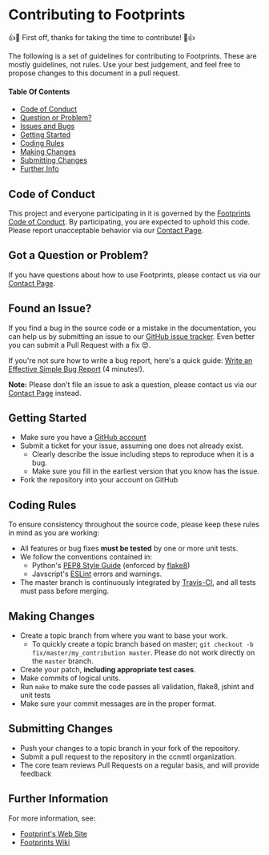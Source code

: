 # Contributing to Footprints

:+1::tada: First off, thanks for taking the time to contribute! :tada::+1:

The following is a set of guidelines for contributing to Footprints. These are
mostly guidelines, not rules. Use your best judgement, and feel free to
propose changes to this document in a pull request.

#### Table Of Contents

 - [Code of Conduct](#code-of-conduct)
 - [Question or Problem?](#question)
 - [Issues and Bugs](#issue)
 - [Getting Started](#start)
 - [Coding Rules](#rules)
 - [Making Changes](#changes)
 - [Submitting Changes](#submit)
 - [Further Info](#info)

## <a name="code-of-conduct"></a> Code of Conduct
This project and everyone participating in it is governed by the [Footprints Code of Conduct](CODE_OF_CONDUCT.md). By participating, you are expected to uphold this code. Please report unacceptable behavior via our [Contact Page](http://footprints.ccnmtl.columbia.edu/contact/).

## <a name="question"></a> Got a Question or Problem?

If you have questions about how to use Footprints, please contact us via 
our [Contact Page](http://footprints.ccnmtl.columbia.edu/contact/).

## <a name="issue"></a> Found an Issue?
If you find a bug in the source code or a mistake in the documentation, you can help us by
submitting an issue to our [GitHub issue tracker](https://github.com/ccnmtl/footprints/issues). 
Even better you can submit a Pull Request with a fix :heart_eyes:.

If you're not sure how to write a bug report, here's a quick guide: 
[Write an Effective Simple Bug Report](https://medium.com/prismapp/write-an-effective-simple-bug-report-c3f8ebe1b72f) 
(4 minutes!).

**Note:** Please don't file an issue to ask a question, please contact us via 
our [Contact Page](http://footprints.ccnmtl.columbia.edu/contact/) instead.

## <a name="start"></a> Getting Started

* Make sure you have a [GitHub account](https://github.com/signup/free)
* Submit a ticket for your issue, assuming one does not already exist.
  * Clearly describe the issue including steps to reproduce when it is a bug.
  * Make sure you fill in the earliest version that you know has the issue.
* Fork the repository into your account on GitHub

## <a name="rules"></a> Coding Rules
To ensure consistency throughout the source code, please keep these rules in mind as you are working:

* All features or bug fixes **must be tested** by one or more unit tests.
* We follow the conventions contained in:
     * Python's [PEP8 Style Guide](https://www.python.org/dev/peps/pep-0008/) (enforced by [flake8](https://pypi.python.org/pypi/flake8))
     * Javscript's [ESLint](http://eslint.org/) errors and warnings.
* The master branch is continuously integrated by [Travis-CI](https://travis-ci.org/ccnmtl/footprints), and all tests must pass before merging.

## <a name="changes"></a>Making Changes

* Create a topic branch from where you want to base your work.
  * To quickly create a topic branch based on master; `git checkout -b
    fix/master/my_contribution master`. Please do not work directly on the
    `master` branch.
* Create your patch, **including appropriate test cases**.
* Make commits of logical units.
* Run `make` to make sure the code passes all validation, flake8, jshint and unit tests
* Make sure your commit messages are in the proper format.

## <a name="submit"></a>Submitting Changes

* Push your changes to a topic branch in your fork of the repository.
* Submit a pull request to the repository in the ccnmtl organization.
* The core team reviews Pull Requests on a regular basis, and will provide feedback

## <a name="info"></a> Further Information
For more information, see:
* [Footprint's Web Site](https://footprints.ccnmtl.columbia.edu)
* [Footprints Wiki](https://github.com/ccnmtl/footprints/wiki)

